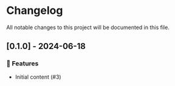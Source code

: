 # Changelog

All notable changes to this project will be documented in this file.

## [0.1.0] - 2024-06-18

### 🚀 Features

- Initial content (#3)

<!-- generated by git-cliff -->
